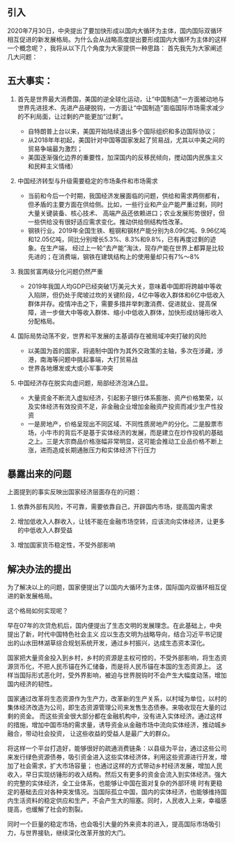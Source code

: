 ## 引入
2020年7月30日，中央提出了要加快形成以国内大循环为主体，国内国际双循环相互促进的新发展格局。为什么会从战略高度提出要形成国内大循环为主体的这样一个概念呢？，我将从以下几个角度为大家提供一种思路：
首先我先为大家阐述几大问题：

## 五大事实：

1. 首先是世界最大消费国，美国的逆全球化运动，让“中国制造”一方面被动地与世界先进技术、先进产品硬脱钩，一方面让“中国制造”面临国际市场需求减少的不利局面，让过剩的产能更加“过剩”。
    - 自特朗普上台以来，美国开始陆续退出多个国际组织和多边国际协议；
    - 从2018年年初起，美国针对中国等国家发起了贸易战，尤其以中美之间的贸易争端最为激烈；
    - 美国逐渐强化边界的重要性，加深国内的反移民倾向，搅动国内民族主义和民粹主义情绪）
 
2. 中国经济转型与升级需要稳定的市场条件和市场需求
   - 当前和今后一个时期，我国经济发展面临的问题，供给和需求两侧都有，但矛盾的主要方面在供给侧。比如，一些行业和产业产能严重过剩，同时大量关键装备、核心技术、
 高端产品还依赖进口；农业发展形势很好，但一些供给没有很好适应需求变化。推动供给侧结构性改革。
   - 钢铁行业。2019年全国生铁、粗钢和钢材产能分别为8.09亿吨、9.96亿吨和12.05亿吨，同比分别增长5.3%、8.3%和9.8%，已有再度过剩的迹象。在生产端，
 经过上一轮“去产能”淘汰，现存产能在世界上都算是比较先进的；在消费端，钢铁在建筑结构上的使用量却只有7%～8%

  
3. 我国贫富两级分化问题仍然严重
   - 2019年我国人均GDP已经突破1万美元大关，意味着中国即将跨越中等收入陷阱，但仍处于爬坡过坎的关键阶段，4亿中等收入群体和6亿中低收入群体并存。疫情冲击之下，需要多措并举刺激消费、促进就业、提高保障，进一步做大中等收入群体、缩小中低收入群体，加快形成纺锤形收入分配格局。

4. 国际局势动荡不安，世界和平发展的主基调存在被局域冲突打破的风险
   - 以美国为首的国家，将遏制中国作为其外交政策的主轴，多次在涉藏，涉港，南海等问题中挑起事端，大打贸易战
   - 世界各地爆发或大或小军事冲突

5. 中国经济存在脱实向虚问题，局部经济泡沫凸显。
   - 大量资金不断流入虚拟经济，引起影子银行体系膨胀、资产价格繁荣，以及实体经济有效投资不足，非金融企业增加金融资产投资而减少生产性投资
   - 一是房地产，价格呈现出不同区域、不同性质房地产的分化。二是股票市场，小牛市的背后不是基于实体经济的发展，而是建立在炒作投机的基础之上。三是大宗商品价格涨幅非常明显，这可能会推动工业品价格不断上涨，进而造成长期通胀压力和实体经济下行压力

## 暴露出来的问题

上面提到的事实反映出国家经济层面存在的问题：

1. 依靠外部有风险，不可靠，需要依靠自己，开辟国内市场，提高国内需求

2. 增加低收入人群收入，让钱不能在金融市场空转，应该流向实体经济，让更多的中低收入人群受益
3. 增加国家货币稳定性，不受外部影响

## 解决办法的提出

为了解决以上的问题，国家便提出了以国内大循环为主体，国际国内双循环相互促进的新发展格局。

这个格局如何实现呢？

早在07年的次贷危机后，国内便提出了生态文明的发展理念。在此基础上，中央提出了新，时代中国特色社会主义
应以生态文明为战略导向，结合习近平书记提出的山水田林湖草综合规划系统开发，通过乡村振兴，达成生态资本深化。

国家把大量资金投入到乡村，乡村的资源是主权可控的，不受外部影响，将生态资源货币化，不把人民币锚在外汇储备，而是将人民币锚在本国的生态资源上。
这样当国际形式恶化时，受外界影响，被迫与世界脱钩时不会产生大幅度动荡，增加国内经济的韧性。

国家通过改革将生态资源作为生产力，改革新的生产关系，以村域为单位，以村的集体经济改造为公司，即生态资源管理公司来发售生态债券。来吸收现在大量的过剩的资金。
而这些资金很大部分都在金融机构中，没有进入实体经济。通过这样的措施，增加中国市场的需求量，诱导资金从金融市场中流向实体经济，推动城乡融合，带动社会投资，
让这些收益的受益人是最广大的群众。

将这样一个平台打造好，能够很好的疏通消费链条：以县级为平台，通过这些公司来发行绿色资源债券，吸引资金进入这些实体经济体，利用这些资源进行开发，增加了社会需求，扩大市场容量；
也通过这样的方式带动乡村经济发展，增加人民收入，早日实现纺锤形的收入结构。然后又有更多的资金会流入到实体经济。强大的完整的实体经济，全工业体系，也能够让中国在面对复杂的外部环境
时有更稳定的基础去应对各种突发情况。当国际孤立中国，国内的实体经济，也能够维持国内生活资料的稳定供应和生产，不会产生大的阻塞。同时，人民收入上来，幸福感提高，也缓解了社会的割裂。

同时一个巨量的稳定市场，也会吸引大量的外来资本的进入，提高国际市场吸引力，与世界接轨，继续深化改革开放的大门。